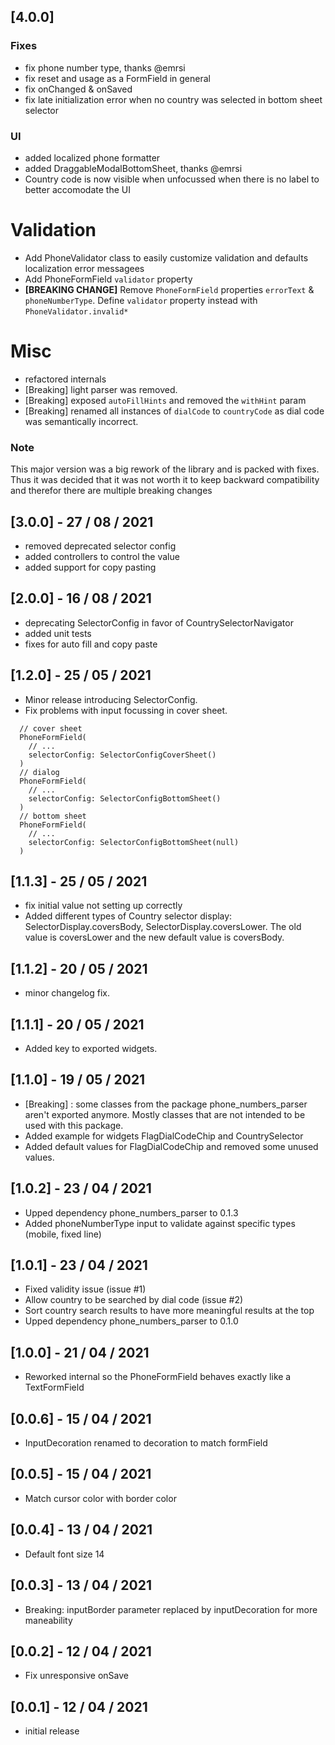 ## [4.0.0]

### Fixes
- fix phone number type, thanks @emrsi
- fix reset and usage as a FormField in general
- fix onChanged & onSaved
- fix late initialization error when no country was selected in bottom sheet selector

### UI
- added localized phone formatter
- added DraggableModalBottomSheet, thanks @emrsi
- Country code is now visible when unfocussed when there is no label to better
  accomodate the UI

# Validation
- Add PhoneValidator class to easily customize validation and defaults localization error messagees
- Add PhoneFormField `validator` property
- **[BREAKING CHANGE]** Remove `PhoneFormField` properties `errorText` & `phoneNumberType`. Define `validator` property instead with `PhoneValidator.invalid*`

# Misc
- refactored internals
- [Breaking] light parser was removed.
- [Breaking] exposed `autoFillHints` and removed the `withHint` param
- [Breaking] renamed all instances of `dialCode` to `countryCode` as dial code was semantically incorrect.

### Note
This major version was a big rework of the library and is packed with fixes. 
Thus it was decided that it was not worth it to keep backward compatibility and therefor there are multiple breaking changes

## [3.0.0] - 27 / 08 / 2021
- removed deprecated selector config
- added controllers to control the value
- added support for copy pasting

## [2.0.0] - 16 / 08 / 2021

- deprecating SelectorConfig in favor of CountrySelectorNavigator
- added unit tests
- fixes for auto fill and copy paste

## [1.2.0] - 25 / 05 / 2021
* Minor release introducing SelectorConfig.
* Fix problems with input focussing in cover sheet. 

```
  // cover sheet
  PhoneFormField(
    // ...
    selectorConfig: SelectorConfigCoverSheet()
  )
  // dialog
  PhoneFormField(
    // ...
    selectorConfig: SelectorConfigBottomSheet()
  )
  // bottom sheet
  PhoneFormField(
    // ...
    selectorConfig: SelectorConfigBottomSheet(null)
  )
```

## [1.1.3] - 25 / 05 / 2021
* fix initial value not setting up correctly
* Added different types of Country selector display: SelectorDisplay.coversBody, SelectorDisplay.coversLower. The old value is coversLower and the new default value is coversBody. 

## [1.1.2] - 20 / 05 / 2021
* minor changelog fix.

## [1.1.1] - 20 / 05 / 2021
* Added key to exported widgets.

## [1.1.0] - 19 / 05 / 2021
* [Breaking] : some classes from the package phone_numbers_parser aren't exported anymore. Mostly classes that are not intended to be used with this package.
* Added example for widgets FlagDialCodeChip and CountrySelector
* Added default values for FlagDialCodeChip and removed some unused values.

## [1.0.2] - 23 / 04 / 2021
* Upped dependency phone_numbers_parser to 0.1.3
* Added phoneNumberType input to validate against specific types (mobile, fixed line)

## [1.0.1] - 23 / 04 / 2021
* Fixed validity issue (issue #1)
* Allow country to be searched by dial code (issue #2)
* Sort country search results to have more meaningful results at the top
* Upped dependency phone_numbers_parser to 0.1.0

## [1.0.0] - 21 / 04 / 2021

* Reworked internal so the PhoneFormField behaves exactly like a TextFormField

## [0.0.6] - 15 / 04 / 2021

* InputDecoration renamed to decoration to match formField

## [0.0.5] - 15 / 04 / 2021

* Match cursor color with border color

## [0.0.4] - 13 / 04 / 2021

* Default font size 14

## [0.0.3] - 13 / 04 / 2021

* Breaking: inputBorder parameter replaced by inputDecoration for more maneability

## [0.0.2] - 12 / 04 / 2021

* Fix unresponsive onSave


## [0.0.1] - 12 / 04 / 2021

* initial release
